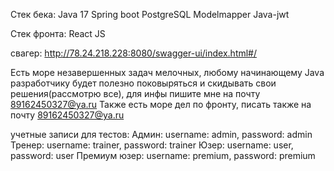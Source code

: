 Стек бека:
  Java 17
  Spring boot
  PostgreSQL
  Modelmapper
  Java-jwt

Стек фронта:
  React JS

свагер: http://78.24.218.228:8080/swagger-ui/index.html#/

Есть море незавершенных задач мелочных, любому начинающему Java разработчику будет полезно поковыряться и скидывать свои решения(рассмотрю все), для инфы пишите мне на почту 89162450327@ya.ru
Также есть море дел по фронту, писать также на почту 89162450327@ya.ru

учетные записи для тестов:
Админ: username: admin, password: admin
Тренер: username: trainer, password: trainer
Юзер: username: user, password: user
Премиум юзер: username: premium, password: premium
